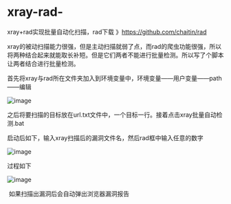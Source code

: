 # xray-rad-
xray+rad实现批量自动化扫描，rad下载 》https://github.com/chaitin/rad

xray的被动扫描能力很强，但是主动扫描就弱了点，而rad的爬虫功能很强，所以将两种结合起来就能取长补短。但是它们两者不能进行批量检测。所以写了个脚本让两者结合进行批量检测。

首先将xray与rad所在文件夹加入到环境变量中，环境变量——用户变量——path——编辑

![image](https://user-images.githubusercontent.com/73785589/143380522-dc9a5510-1527-4c68-a628-d33460a1ba37.png)

之后将要扫描的目标放在url.txt文件中，一个目标一行。接着点击xray批量自动检测.bat

启动后如下，输入xray扫描后的漏洞文件名，然后rad框中输入任意的数字 

![image](https://user-images.githubusercontent.com/73785589/143380572-06ebf313-6064-457f-90be-71b6711db3ae.png)

过程如下 

![image](https://user-images.githubusercontent.com/73785589/143380597-5a848ac8-d8d6-4070-8bb0-0879fc7093de.png)

 如果扫描出漏洞后会自动弹出浏览器漏洞报告
